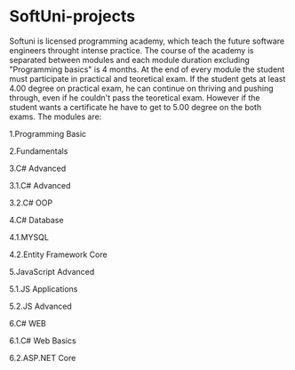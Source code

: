 # SoftUni-projects
Softuni is licensed programming academy, which teach the future software engineers throught intense practice. The course of the academy is separated between modules and each module duration excluding "Programming basics" is 4 months. At the end of every module the student must participate in practical and teoretical exam. If the student gets at least 4.00 degree on practical exam, he can continue on thriving and pushing through, even if he couldn't pass the teoretical exam. However if the student wants a  certificate he have to get to 5.00 degree on the both exams. The modules are:

1.Programming Basic

2.Fundamentals

3.C# Advanced

3.1.C# Advanced

3.2.C# OOP

4.C# Database

4.1.MYSQL

4.2.Entity Framework Core

5.JavaScript Advanced

5.1.JS Applications

5.2.JS Advanced

6.C# WEB

6.1.C# Web Basics

6.2.ASP.NET Core
